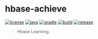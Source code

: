 # hbase-achieve

[![license](https://img.shields.io/badge/license-MIT-green.svg?style=flat&logo=github)](https://www.mit-license.org)
[![java](https://img.shields.io/badge/java-1.8-brightgreen.svg?style=flat&logo=java)](https://www.oracle.com/java/technologies/javase-downloads.html)
[![gradle](https://img.shields.io/badge/gradle-5.6.2-brightgreen.svg?style=flat&logo=gradle)](https://docs.gradle.org/5.6.2/userguide/installation.html)
[![build](https://github.com/aaric/nacos-achieve/workflows/build/badge.svg)](https://github.com/aaric/hbase-achieve/actions)
[![release](https://img.shields.io/badge/release-1.0.0-blue.svg)](https://github.com/aaric/hbase-achieve/releases)

> Hbase Learning.
